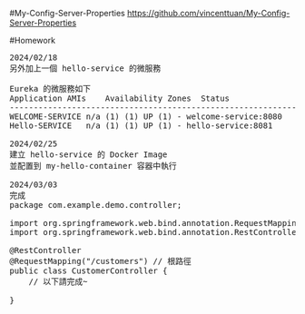 #My-Config-Server-Properties
https://github.com/vincenttuan/My-Config-Server-Properties

#Homework
<pre>
2024/02/18
另外加上一個 hello-service 的微服務

Eureka 的微服務如下
Application	AMIs	Availability Zones	Status
-------------------------------------------------------------
WELCOME-SERVICE	n/a (1)	(1)	UP (1) - welcome-service:8080
Hello-SERVICE	n/a (1)	(1)	UP (1) - hello-service:8081

2024/02/25
建立 hello-service 的 Docker Image
並配置到 my-hello-container 容器中執行

2024/03/03
完成
package com.example.demo.controller;

import org.springframework.web.bind.annotation.RequestMapping;
import org.springframework.web.bind.annotation.RestController;

@RestController
@RequestMapping("/customers") // 根路徑
public class CustomerController {
	// 以下請完成~
	
}  
  
</pre>
